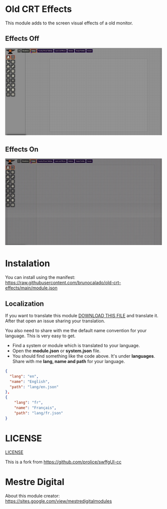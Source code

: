 # Old CRT Effects
This module adds to the screen visual effects of a old monitor.

## Effects Off
<p align="center">
  <img width="800" src="docs/docs-off.webp">
</p>

## Effects On
<p align="center">
  <img width="800" src="docs/docs-on.webp">
</p>

# Instalation
You can install using the manifest: https://raw.githubusercontent.com/brunocalado/old-crt-effects/main/module.json

## Localization

If you want to translate this module [DOWNLOAD THIS FILE](https://raw.githubusercontent.com/brunocalado/old-crt-effects/main/lang/en.json) and translate it. After that open an issue sharing your translation. 

You also need to share with me the default name convention for your language. This is very easy to get. 
- Find a system or module which is translated to your language. 
- Open the **module.json** or **system.json** file.
- You should find something like the code above. It's under **languages**. Share with me **lang, name and path** for your language.
```json
{
  "lang": "en",
  "name": "English",
  "path": "lang/en.json"
},
{
    "lang": "fr",
    "name": "Français",
    "path": "lang/fr.json"
}  
```

# LICENSE
[LICENSE](https://github.com/brunocalado/old-crt-effects/blob/main/LICENSE)

This is a fork from https://github.com/prolice/swffgUI-cc

# Mestre Digital
About this module creator: https://sites.google.com/view/mestredigitalmodules
